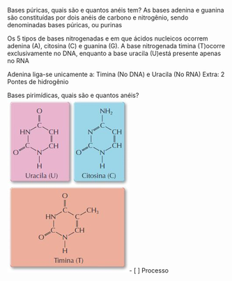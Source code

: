 Bases púricas, quais são e quantos anéis tem? 
As bases adenina e guanina são constituídas por dois anéis de carbono e nitrogênio, sendo denominadas bases  púricas,  ou  purinas 

Os 5 tipos de bases nitrogenadas e em que ácidos nucleicos ocorrem 
adenina (A), citosina (C) e guanina (G). A base nitrogenada timina (T)ocorre  exclusivamente  no  DNA,  enquanto  a  base uracila (U)está presente apenas no RNA 

Adenina liga-se unicamente a: 
Timina (No DNA) e Uracila (No RNA) 
Extra: 2 Pontes de hidrogênio 

Bases pirimídicas, quais são e quantos anéis?
![](Imagens/paste-d3e39c0d557d4c7cdaf19e3e19732ed4cd32d77f.jpg)- [ ] Processo 
